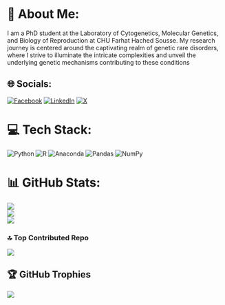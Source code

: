 # 💫 About Me:
 I am a PhD student at the Laboratory of Cytogenetics, Molecular Genetics, and Biology of Reproduction at CHU Farhat Hached Sousse. My research journey is centered around the captivating realm of genetic rare disorders, where I strive to illuminate the intricate complexities and unveil the underlying genetic mechanisms contributing to these conditions


## 🌐 Socials:
[![Facebook](https://img.shields.io/badge/Facebook-%231877F2.svg?logo=Facebook&logoColor=white)](https://facebook.com/FirasZemzeeem) [![LinkedIn](https://img.shields.io/badge/LinkedIn-%230077B5.svg?logo=linkedin&logoColor=white)](https://linkedin.com/in/firaszemzem) [![X](https://img.shields.io/badge/X-black.svg?logo=X&logoColor=white)](https://x.com/ZemzemFiras) 

# 💻 Tech Stack:
![Python](https://img.shields.io/badge/python-3670A0?style=for-the-badge&logo=python&logoColor=ffdd54) ![R](https://img.shields.io/badge/r-%23276DC3.svg?style=for-the-badge&logo=r&logoColor=white) ![Anaconda](https://img.shields.io/badge/Anaconda-%2344A833.svg?style=for-the-badge&logo=anaconda&logoColor=white) ![Pandas](https://img.shields.io/badge/pandas-%23150458.svg?style=for-the-badge&logo=pandas&logoColor=white) ![NumPy](https://img.shields.io/badge/numpy-%23013243.svg?style=for-the-badge&logo=numpy&logoColor=white)
# 📊 GitHub Stats:
![](https://github-readme-stats.vercel.app/api?username=Zemzemfiras1&theme=transparen&hide_border=false&include_all_commits=false&count_private=false)<br/>
![](https://github-readme-streak-stats.herokuapp.com/?user=Zemzemfiras1&theme=transparen&hide_border=false)<br/>
![](https://github-readme-stats.vercel.app/api/top-langs/?username=Zemzemfiras1&transparen=dark&hide_border=false&include_all_commits=false&count_private=false&layout=compact)

### 🔝 Top Contributed Repo
![](https://github-contributor-stats.vercel.app/api?username=Zemzemfiras1&limit=5&theme=transparen&combine_all_yearly_contributions=true)


## 🏆 GitHub Trophies
![](https://github-profile-trophy.vercel.app/?username=Zemzemfiras1&theme=transparen&no-frame=false&no-bg=true&margin-w=4)

